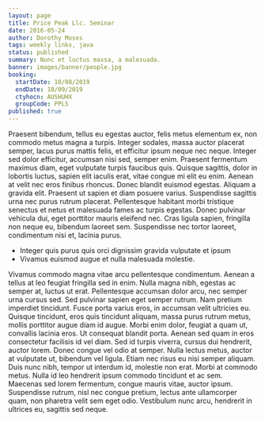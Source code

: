 ```yaml
---
layout: page
title: Price Peak Llc. Seminar
date: 2016-05-24
author: Dorothy Moses
tags: weekly links, java
status: published
summary: Nunc et luctus massa, a malesuada.
banner: images/banner/people.jpg
booking:
  startDate: 10/08/2019
  endDate: 10/09/2019
  ctyhocn: AUSHUHX
  groupCode: PPLS
published: true
---
```

Praesent bibendum, tellus eu egestas auctor, felis metus elementum ex, non commodo metus magna a turpis. Integer sodales, massa auctor placerat semper, lacus purus mattis felis, et efficitur ipsum neque nec neque. Integer sed dolor efficitur, accumsan nisi sed, semper enim. Praesent fermentum maximus diam, eget vulputate turpis faucibus quis. Quisque sagittis, dolor in lobortis luctus, sapien elit iaculis erat, vitae congue mi elit eu enim. Aenean at velit nec eros finibus rhoncus. Donec blandit euismod egestas. Aliquam a gravida elit. Praesent ut sapien et diam posuere varius. Suspendisse sagittis urna nec purus rutrum placerat. Pellentesque habitant morbi tristique senectus et netus et malesuada fames ac turpis egestas. Donec pulvinar vehicula dui, eget porttitor mauris eleifend nec. Cras ligula sapien, fringilla non neque eu, bibendum laoreet sem. Suspendisse nec tortor laoreet, condimentum nisi et, lacinia purus.

* Integer quis purus quis orci dignissim gravida vulputate et ipsum
* Vivamus euismod augue et nulla malesuada molestie.

Vivamus commodo magna vitae arcu pellentesque condimentum. Aenean a tellus at leo feugiat fringilla sed in enim. Nulla magna nibh, egestas ac semper at, luctus ut erat. Pellentesque accumsan dolor arcu, nec semper urna cursus sed. Sed pulvinar sapien eget semper rutrum. Nam pretium imperdiet tincidunt. Fusce porta varius eros, in accumsan velit ultricies eu. Quisque tincidunt, eros quis tincidunt aliquam, massa purus rutrum metus, mollis porttitor augue diam id augue. Morbi enim dolor, feugiat a quam ut, convallis lacinia eros. Ut consequat blandit porta.
Aenean sed quam in eros consectetur facilisis id vel diam. Sed id turpis viverra, cursus dui hendrerit, auctor lorem. Donec congue vel odio at semper. Nulla lectus metus, auctor at vulputate ut, bibendum vel ligula. Etiam nec risus eu nisi semper aliquam. Duis nunc nibh, tempor ut interdum id, molestie non erat. Morbi at commodo metus. Nulla id leo hendrerit ipsum commodo tincidunt et ac sem. Maecenas sed lorem fermentum, congue mauris vitae, auctor ipsum. Suspendisse rutrum, nisl nec congue pretium, lectus ante ullamcorper quam, non pharetra velit sem eget odio. Vestibulum nunc arcu, hendrerit in ultrices eu, sagittis sed neque.
